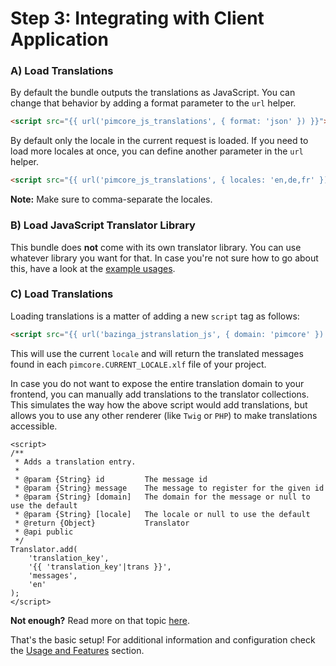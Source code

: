 Step 3: Integrating with Client Application
===========================================

### A) Load Translations

By default the bundle outputs the translations as JavaScript. You can change that behavior by adding a format parameter
to the `url` helper.

``` html
<script src="{{ url('pimcore_js_translations', { format: 'json' }) }}"></script>
```

By default only the locale in the current request is loaded. If you need to load more locales at once, you can define
another parameter in the `url` helper.

``` html
<script src="{{ url('pimcore_js_translations', { locales: 'en,de,fr' }) }}"></script>
```

**Note:** Make sure to comma-separate the locales.

### B) Load JavaScript Translator Library

This bundle does **not** come with its own translator library. You can use whatever library you want for that.
In case you're not sure how to go about this, have a look at the [example usages](index.md#example-usages).

### C) Load Translations

Loading translations is a matter of adding a new `script` tag as follows:

``` html
<script src="{{ url('bazinga_jstranslation_js', { domain: 'pimcore' }) }}"></script>
```

This will use the current `locale` and will return the translated messages found in each `pimcore.CURRENT_LOCALE.xlf`
file of your project.

In case you do not want to expose the entire translation domain to your frontend, you can manually add translations to
the translator collections. This simulates the way how the above script would add translations, but allows you to use
any other renderer (like `Twig` or `PHP`) to make translations accessible.

``` twig
<script>
/**
 * Adds a translation entry.
 *
 * @param {String} id         The message id
 * @param {String} message    The message to register for the given id
 * @param {String} [domain]   The domain for the message or null to use the default
 * @param {String} [locale]   The locale or null to use the default
 * @return {Object}           Translator
 * @api public
 */
Translator.add(
    'translation_key',
    '{{ 'translation_key'|trans }}',
    'messages',
    'en'
);
</script>
```

**Not enough?** Read more on that topic
[here](https://github.com/willdurand/BazingaJsTranslationBundle/blob/master/Resources/doc/index.md#load-translations).

That's the basic setup! For additional information and configuration check the
[Usage and Features](index.md#usage-and-features) section.
